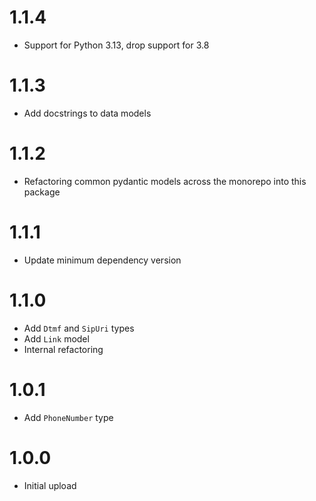 # 1.1.4
- Support for Python 3.13, drop support for 3.8

# 1.1.3
- Add docstrings to data models

# 1.1.2
- Refactoring common pydantic models across the monorepo into this package

# 1.1.1
- Update minimum dependency version

# 1.1.0
- Add `Dtmf` and `SipUri` types
- Add `Link` model
- Internal refactoring

# 1.0.1
- Add `PhoneNumber` type

# 1.0.0
- Initial upload